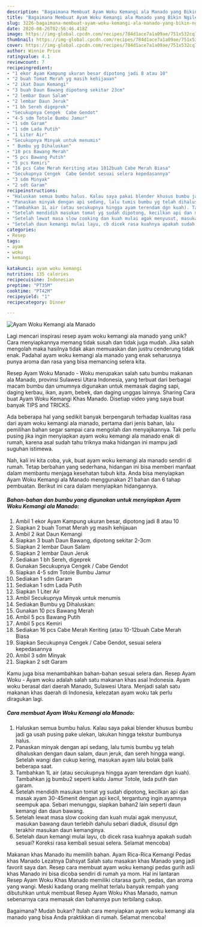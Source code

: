 ```yaml
---
description: "Bagaimana Membuat Ayam Woku Kemangi ala Manado yang Bikin Ngiler"
title: "Bagaimana Membuat Ayam Woku Kemangi ala Manado yang Bikin Ngiler"
slug: 3226-bagaimana-membuat-ayam-woku-kemangi-ala-manado-yang-bikin-ngiler
date: 2020-08-26T02:56:46.418Z
image: https://img-global.cpcdn.com/recipes/784d1ace7a1a09ae/751x532cq70/ayam-woku-kemangi-ala-manado-foto-resep-utama.jpg
thumbnail: https://img-global.cpcdn.com/recipes/784d1ace7a1a09ae/751x532cq70/ayam-woku-kemangi-ala-manado-foto-resep-utama.jpg
cover: https://img-global.cpcdn.com/recipes/784d1ace7a1a09ae/751x532cq70/ayam-woku-kemangi-ala-manado-foto-resep-utama.jpg
author: Winnie Price
ratingvalue: 4.1
reviewcount: 7
recipeingredient:
- "1 ekor Ayam Kampung ukuran besar dipotong jadi 8 atau 10"
- "2 buah Tomat Merah yg masih kehijauan"
- "2 ikat Daun Kemangi"
- "3 buah Daun Bawang dipotong sekitar 23cm"
- "2 lembar Daun Salam"
- "2 lembar Daun Jeruk"
- "1 bh Sereh digeprek"
- "Secukupnya Cengek  Cabe Gendot"
- "4-5 sdm Totole Bumbu Jamur"
- "1 sdm Garam"
- "1 sdm Lada Putih"
- "1 Liter Air"
- "Secukupnya Minyak untuk menumis"
- " Bumbu yg Dihaluskan"
- "10 pcs Bawang Merah"
- "5 pcs Bawang Putih"
- "5 pcs Kemiri"
- "16 pcs Cabe Merah Keriting atau 1012buah Cabe Merah Biasa"
- "Secukupnya Cengek  Cabe Gendot sesuai selera kepedasannya"
- "3 sdm Minyak"
- "2 sdt Garam"
recipeinstructions:
- "Haluskan semua bumbu halus. Kalau saya pakai blender khusus bumbu jadi ga usah pusing pake ulekan, lakukan hingga tekstur bumbunya halus."
- "Panaskan minyak dengan api sedang, lalu tumis bumbu yg telah dihaluskan dengan daun salam, daun jeruk, dan sereh hingga wangi. Setelah wangi dan cukup kering, masukan ayam lalu bolak balik beberapa saat."
- "Tambahkan 1L air (atau secukupnya hingga ayam terendam dgn kuah). Tambahkan jg bumbu2 seperti kaldu Jamur Totole, lada putih dan garam."
- "Setelah mendidih masukan tomat yg sudah dipotong, kecilkan api dan masak ayam 30-45menit dengan api kecil, tergantung ingin ayamnya seempuk apa. Sebari menunggu, siapkan bahan2 lain seperti daun kemangi dan daun bawang."
- "Setelah lewat masa slow cooking dan kuah mulai agak menyusut, masukan bawang daun terlebih dahulu sebari diaduk, disusul dgn terakhir masukan daun kemanginya."
- "Setelah daun kemangi mulai layu, cb dicek rasa kuahnya apakah sudah sesuai? Koreksi rasa kembali sesuai selera. Selamat mencoba)"
categories:
- Resep
tags:
- ayam
- woku
- kemangi

katakunci: ayam woku kemangi 
nutrition: 135 calories
recipecuisine: Indonesian
preptime: "PT35M"
cooktime: "PT42M"
recipeyield: "1"
recipecategory: Dinner

---
```



![Ayam Woku Kemangi ala Manado](https://img-global.cpcdn.com/recipes/784d1ace7a1a09ae/751x532cq70/ayam-woku-kemangi-ala-manado-foto-resep-utama.jpg)

Lagi mencari inspirasi resep ayam woku kemangi ala manado yang unik? Cara menyiapkannya memang tidak susah dan tidak juga mudah. Jika salah mengolah maka hasilnya tidak akan memuaskan dan justru cenderung tidak enak. Padahal ayam woku kemangi ala manado yang enak seharusnya punya aroma dan rasa yang bisa memancing selera kita.

Resep Ayam Woku Manado - Woku merupakan salah satu bumbu makanan ala Manado, provinsi Sulawesi Utara Indonesia, yang terbuat dari berbagai macam bumbu dan umumnya digunakan untuk memasak daging sapi, daging kerbau, ikan, ayam, bebek, dan daging unggas lainnya. Sharing Cara buat Ayam Woku Kemangi Khas Manado. Disetiap video yang saya buat banyak TIPS and TRICKS.

Ada beberapa hal yang sedikit banyak berpengaruh terhadap kualitas rasa dari ayam woku kemangi ala manado, pertama dari jenis bahan, lalu pemilihan bahan segar sampai cara mengolah dan menyajikannya. Tak perlu pusing jika ingin menyiapkan ayam woku kemangi ala manado enak di rumah, karena asal sudah tahu triknya maka hidangan ini mampu jadi suguhan istimewa.


Nah, kali ini kita coba, yuk, buat ayam woku kemangi ala manado sendiri di rumah. Tetap berbahan yang sederhana, hidangan ini bisa memberi manfaat dalam membantu menjaga kesehatan tubuh kita. Anda bisa menyiapkan Ayam Woku Kemangi ala Manado menggunakan 21 bahan dan 6 tahap pembuatan. Berikut ini cara dalam menyiapkan hidangannya.

<!--inarticleads1-->

##### Bahan-bahan dan bumbu yang digunakan untuk menyiapkan Ayam Woku Kemangi ala Manado:

1. Ambil 1 ekor Ayam Kampung ukuran besar, dipotong jadi 8 atau 10
1. Siapkan 2 buah Tomat Merah yg masih kehijauan
1. Ambil 2 ikat Daun Kemangi
1. Siapkan 3 buah Daun Bawang, dipotong sekitar 2-3cm
1. Siapkan 2 lembar Daun Salam
1. Siapkan 2 lembar Daun Jeruk
1. Sediakan 1 bh Sereh, digeprek
1. Gunakan Secukupnya Cengek / Cabe Gendot
1. Siapkan 4-5 sdm Totole Bumbu Jamur
1. Sediakan 1 sdm Garam
1. Sediakan 1 sdm Lada Putih
1. Siapkan 1 Liter Air
1. Ambil Secukupnya Minyak untuk menumis
1. Sediakan  Bumbu yg Dihaluskan:
1. Gunakan 10 pcs Bawang Merah
1. Ambil 5 pcs Bawang Putih
1. Ambil 5 pcs Kemiri
1. Sediakan 16 pcs Cabe Merah Keriting (atau 10-12buah Cabe Merah Biasa
1. Siapkan Secukupnya Cengek / Cabe Gendot, sesuai selera kepedasannya
1. Ambil 3 sdm Minyak
1. Siapkan 2 sdt Garam


Kamu juga bisa menambahkan bahan-bahan sesuai selera dan. Resep Ayam Woku - Ayam woku adalah salah satu makanan khas asal Indonesia. Ayam woku berasal dari daerah Manado, Sulawesi Utara. Menjadi salah satu makanan khas daerah di Indonesia, kelezatan ayam woku tak perlu diragukan lagi. 

<!--inarticleads2-->

##### Cara membuat Ayam Woku Kemangi ala Manado:

1. Haluskan semua bumbu halus. Kalau saya pakai blender khusus bumbu jadi ga usah pusing pake ulekan, lakukan hingga tekstur bumbunya halus.
1. Panaskan minyak dengan api sedang, lalu tumis bumbu yg telah dihaluskan dengan daun salam, daun jeruk, dan sereh hingga wangi. Setelah wangi dan cukup kering, masukan ayam lalu bolak balik beberapa saat.
1. Tambahkan 1L air (atau secukupnya hingga ayam terendam dgn kuah). Tambahkan jg bumbu2 seperti kaldu Jamur Totole, lada putih dan garam.
1. Setelah mendidih masukan tomat yg sudah dipotong, kecilkan api dan masak ayam 30-45menit dengan api kecil, tergantung ingin ayamnya seempuk apa. Sebari menunggu, siapkan bahan2 lain seperti daun kemangi dan daun bawang.
1. Setelah lewat masa slow cooking dan kuah mulai agak menyusut, masukan bawang daun terlebih dahulu sebari diaduk, disusul dgn terakhir masukan daun kemanginya.
1. Setelah daun kemangi mulai layu, cb dicek rasa kuahnya apakah sudah sesuai? Koreksi rasa kembali sesuai selera. Selamat mencoba)


Makanan khas Manado itu memilih bahan. Ayam Rica-Rica Kemangi Pedas khas Manado Lezatnya Dahsyat Salah satu masakan khas Manado yang jadi favorit saya dan. Resep cara membuat ayam woku kemangi pedas gurih asli khas Manado ini bisa dicoba sendiri di rumah ya mom. Hal ini lantaran Resep Ayam Woku Khas Manado memiliki citarasa gurih, pedas, dan aroma yang wangi. Meski kadang orang melihat terlalu banyak rempah yang dibutuhkan untuk membuat Resep Ayam Woku Khas Manado, namun sebenarnya cara memasak dan bahannya pun terbilang cukup. 

Bagaimana? Mudah bukan? Itulah cara menyiapkan ayam woku kemangi ala manado yang bisa Anda praktikkan di rumah. Selamat mencoba!
